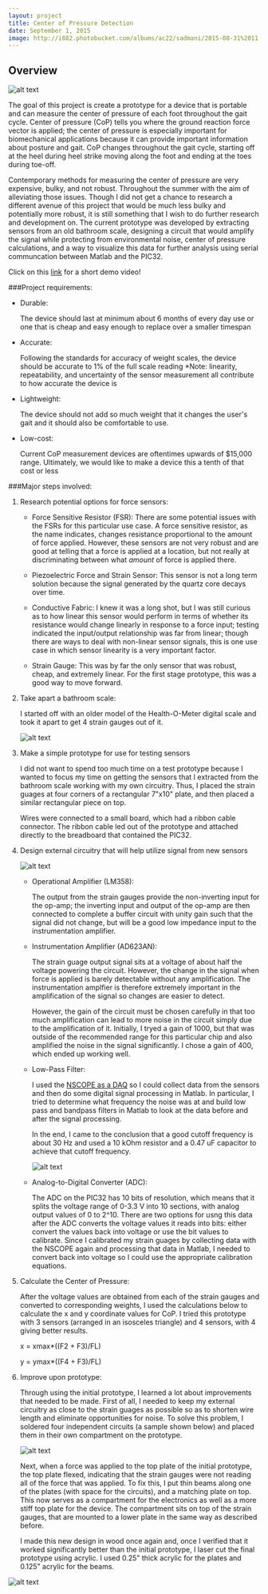 ```yaml
---
layout: project
title: Center of Pressure Detection
date: September 1, 2015
image: http://i882.photobucket.com/albums/ac22/sadmani/2015-08-31%2011.13.55_zpsx6zwpogl.jpg
---
```


## Overview

![alt text](http://i882.photobucket.com/albums/ac22/sadmani/2015-08-31%2011.12.52_zpsuigfrudl.jpg)


The goal of this project is create a prototype for a device that is portable and can measure the center of pressure of each foot throughout the gait cycle. Center of pressure (CoP) tells you where the ground reaction force vector is applied; the center of pressure is especially important for biomechanical applications because it can provide important information about posture and gait. CoP changes throughout the gait cycle, starting off at the heel during heel strike moving along the foot and ending at the toes during toe-off.

Contemporary methods for measuring the center of pressure are very expensive, bulky, and not robust. Throughout the summer with the aim of alleviating those issues. Though I did not get a chance to research a different avenue of this project that would be much less bulky and potentially more robust, it is still something that I wish to do further research and development on. The current prototype was developed by extracting sensors from an old bathroom scale, designing a circuit that would amplify the signal while protecting from environmental noise, center of pressure calculations, and a way to visualize this data for further analysis using serial communcation between Matlab and the PIC32.

Click on this [link](https://vimeo.com/137880504) for a short demo video!

###Project requirements:

* Durable:

	The device should last at minimum about 6 months of every day use or one that is cheap and easy enough to replace over a smaller timespan
* Accurate:

	Following the standards for accuracy of weight scales, the device should be accurate to 1% of the full scale reading
	*Note: linearity, repeatability, and uncertainty of the sensor measurement all contribute to how accurate the device is
* Lightweight:

	The device should not add so much weight that it changes the user's gait and it should also be comfortable to use.

* Low-cost:

	Current CoP measurement devices are oftentimes upwards of $15,000 range. Ultimately, we would like to make a device this a tenth of that cost or less 

###Major steps involved:

1. Research potential options for force sensors:

	* Force Sensitive Resistor (FSR):
		There are some potential issues with the FSRs for this particular use case. A force sensitive resistor, as the name indicates, changes resistance proportional to the amount of force applied. However, these sensors are not very robust and are good at telling that a force is applied at a location, but not really at discriminating between what *amount* of force is applied there.

	* Piezoelectric Force and Strain Sensor:
		This sensor is not a long term solution because the signal generated by the quartz core decays over time.

	* Conductive Fabric:
		I knew it was a long shot, but I was still curious as to how linear this sensor would perform in terms of whether its resistance would change linearly in response to a force input; testing indicated the input/output relationship was far from linear; though there are ways to deal with non-linear sensor signals, this is one use case in which sensor linearity is a very important factor.

	* Strain Gauge:
		This was by far the only sensor that was robust, cheap, and extremely linear. For the first stage prototype, this was a good way to move forward.


2. Take apart a bathroom scale:

	I started off with an older model of the Health-O-Meter digital scale and took it apart to get 4 strain gauges out of it.

	![alt text](http://i882.photobucket.com/albums/ac22/sadmani/homscale_zpsgidef5ww.jpeg "bathroom scale")

3. Make a simple prototype for use for testing sensors

	I did not want to spend too much time on a test prototype because I wanted to focus my time on getting the sensors that I extracted from the bathroom scale working with my own circuitry. Thus, I placed the strain guages at four corners of a rectangular 7"x10" plate, and then placed a similar rectangular piece on top.
 
	Wires were connected to a small board, which had a ribbon cable connector. The ribbon cable led out of the prototype and attached directly to the breadboard that contained the PIC32.


4. Design external circuitry that will help utilize signal from new sensors

	![alt text](http://i882.photobucket.com/albums/ac22/sadmani/circuit_explained_zpsf9jbl7cs.png "circuit explained")

	
	* Operational Amplifier (LM358):

		The output from the strain gauges provide the non-inverting input for the op-amp; the inverting input and output of the op-amp are then connected to complete a buffer circuit with unity gain such that the signal did not change, but will be a good low impedance input to the instrumentation amplifier.

	* Instrumentation Amplifier (AD623AN):

		The strain guage output signal sits at a voltage of about half the voltage powering the circuit. However, the change in the signal when force is applied is barely detectable without any amplification. The instrumentation amplfier is therefore extremely important in the amplification of the signal so changes are easier to detect.

		However, the gain of the circuit must be chosen carefully in that too much amplification can lead to more noise in the circuit simply due to the amplification of it. Initially, I tryed a gain of 1000, but that was outside of the recommended range for this particular chip and also amplified the noise in the signal significantly. I chose a gain of 400, which ended up working well.

	* Low-Pass Filter:

		I used the [NSCOPE as a DAQ](http://hades.mech.northwestern.edu/index.php/NScope) so I could collect data from the sensors and then do some digital signal processing in Matlab. In particular, I tried to determine what frequency the noise was at and build low pass and bandpass filters in Matlab to look at the data before and after the signal processing.

		In the end, I came to the conclusion that a good cutoff frequency is about 30 Hz and used a 10 kOhm resistor and a 0.47 uF capacitor to achieve that cutoff frequency.

		![alt text](http://i882.photobucket.com/albums/ac22/sadmani/S1_no_weight_zpsxkgvpgr8.jpg "circuits") 
	

	* Analog-to-Digital Converter (ADC):

		The ADC on the PIC32 has 10 bits of resolution, which means that it splits the voltage range of 0-3.3 V into 10 sections, with analog output values of 0 to 2^10. There are two options for usng this data after the ADC converts the voltage values it reads into bits: either convert the values back into voltage or use the bit values to calibrate. Since I calibrated my strain guages by collecting data with the NSCOPE again and processing that data in Matlab, I needed to convert back into voltage so I could use the appropriate calibration equations.


5. Calculate the Center of Pressure:

	After the voltage values are obtained from each of the strain gauges and converted to corresponding weights, I used the calculations below to calculate the x and y coordinate values for CoP. I tried this prototype with 3 sensors (arranged in an isosceles triangle) and 4 sensors, with 4 giving better results.

	x = xmax*((F2 + F3)/FL)	

	y = ymax*((F4 + F3)/FL)


6. Improve upon prototype:

	Through using the initial prototype, I learned a lot about improvements that needed to be made. First of all, I needed to keep my external circuitry as close to the strain guages as possible so as to shorten wire length and eliminate opportunities for noise. To solve this problem, I soldered four independent circuits (a sample shown below) and placed them in their own compartment on the prototype.

	![alt text](http://i882.photobucket.com/albums/ac22/sadmani/2015-08-31%2011.13.23_zpsgemkwws0.jpg "circuits") 

	Next, when a force was applied to the top plate of the initial prototype, the top plate flexed, indicating that the strain gauges were not reading all of the force that was applied. To fix this, I put thin beams along one of the plates (with space for the circuits), and a matching plate on top. This now serves as a compartment for the electronics as well as a more stiff top plate for the device. The compartment sits on top of the strain gauges, that are mounted to a lower plate in the same way as described before.

	I made this new design in wood once again and, once I verified that it worked significantly better than the initial prototype, I laser cut the final prototype using acrylic. I used 0.25" thick acrylic for the plates and 0.125" acrylic for the beams.

![alt text](http://i882.photobucket.com/albums/ac22/sadmani/evolution_of_designs_zpshokeajiw.png "Final Prototype Evolution")
